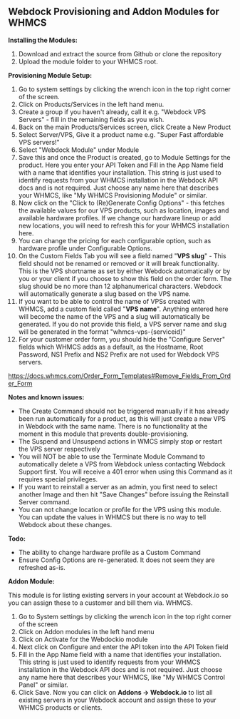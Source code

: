 ## Webdock Provisioning and Addon Modules for WHMCS

**Installing the Modules:**

 1.  Download and extract the source from Github or clone the repository
 2.  Upload the module folder to your WHMCS root.

**Provisioning Module Setup:**

 1. Go to system settings by clicking the wrench icon in the top right corner of the screen.
 2. Click on Products/Services in the left hand menu.
 3. Create a group if you haven't already, call it e.g. "Webdock VPS Servers" - fiill in the remaining fields as you wish.
 4. Back on the main Products/Services screen, click Create a New Product
 5. Select Server/VPS, Give it a product name e.g. "Super Fast affordable VPS servers!"
 6. Select "Webdock Module" under Module
 7. Save this and once the Product is created, go to Module Settings for the product. Here you enter your API Token and Fill in the App Name field with a name that identifies your installation. This string is just used to identify requests from your WHMCS installation in the Webdock API docs and is not required. Just choose any name here that describes your WHMCS, like "My WHMCS Provisioning Module" or similar.
 8. Now click on the "Click to (Re)Generate Config Options" - this fetches the available values for our VPS products, such as location, images and available hardware profiles. If we change our hardware lineup or add new locations, you will need to refresh this for your WHMCS installation here. 
 9. You can change the pricing for each configurable option, such as hardware profile under Configurable Options.
 10. On the Custom Fields Tab you will see a field named "**VPS slug**" - This field should not be renamed or removed or it will break functionality. This is the VPS shortname as set by either Webdock automatically or by you or your client if you choose to show this field on the order form. The slug should be no more than 12 alphanumerical characters. Webdock will automatically generate a slug based on the VPS name.
 11. If you want to be able to control the name of VPSs created with WHMCS, add a custom field called "**VPS name**". Anything entered here will become the name of the VPS and a slug will automatically be generated. If you do not provide this field, a VPS server name and slug will be generated in the format "whmcs-vps-{serviceid}"
 12. For your customer order form, you should hide the "Configure Server" fields which WHMCS adds as a default, as the Hostname, Root Password, NS1 Prefix and NS2 Prefix are not used for Webdock VPS servers. 

https://docs.whmcs.com/Order_Form_Templates#Remove_Fields_From_Order_Form

**Notes and known issues:**

- The Create Command should not be triggered manually if it has already been run automatically for a product, as this will just create a new VPS in Webdock with the same name. There is no functionality at the moment in this module that prevents double-provisioning.
- The Suspend and Unsuspend actions in WMCS simply stop or restart the VPS server respectively
- You will NOT be able to use the Terminate Module Command to automatically delete a VPS from Webdock unless contacting Webdock Support first. You will receive a 401 error when using this Command as it requires special privileges.
- If you want to reinstall a server as an admin, you first need to select another Image and then hit "Save Changes" before issuing the Reinstall Server command.
- You can not change location or profile for the VPS using this module. You can update the values in WHMCS but there is no way to tell Webdock about these changes.

**Todo:**

- The ability to change hardware profile as a Custom Command
- Ensure Config Options are re-generated. It does not seem they are refreshed as-is.

**Addon Module:** 

This module is for listing existing servers in your account at Webdock.io so you can assign these to a customer and bill them via. WHMCS.

 1. Go to System settings by clicking the wrench icon in the top right corner of the screen
 2. Click on Addon modules in the left hand menu
 3. Click on Activate for the Webdockio module
 4. Next click on Configure and enter the API token into the API Token field
 5. Fill in the App Name field with a name that identifies your installation. This string is just used to identify requests from your WHMCS installation in the Webdock API docs and is not required. Just choose any name here that describes your WHMCS, like "My WHMCS Control Panel" or similar.
 6. Click Save. Now you can click on **Addons -> Webdock.io** to list all existing servers in your Webdock account and assign these to your WHMCS products or clients.
